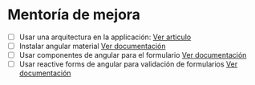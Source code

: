 # Mentoría de mejora
- [ ] Usar una arquitectura en la applicación: [Ver articulo](https://www.danielboggiano.com/creando-una-arquitectura-efectiva-y-escalable-para-aplicaciones-spa-en-angular/)
- [ ] Instalar angular material [Ver documentación](https://material.angular.io/guide/getting-started)
- [ ] Usar componentes de angular para el formulario [Ver documentación](https://material.angular.io/components/input/overview)
- [ ] Usar reactive forms de angular para validación de formularios [Ver documentación](https://angular.io/guide/reactive-forms)
